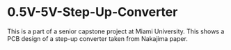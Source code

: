 # 0.5V-5V-Step-Up-Converter
This is a part of a senior capstone project at Miami University. This shows a PCB design of a step-up converter taken from Nakajima paper.
